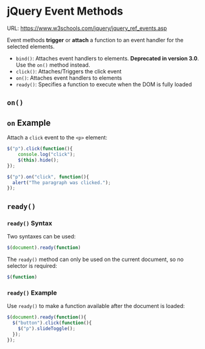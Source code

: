 # jQuery Event Methods

URL: https://www.w3schools.com/jquery/jquery_ref_events.asp

Event methods **trigger** or **attach** a function to an event handler for the selected elements.

- `bind()`: Attaches event handlers to elements. **Deprecated in version 3.0**. Use the `on()` method instead.
- `click()`: Attaches/Triggers the click event
- `on()`: Attaches event handlers to elements
- `ready()`: Specifies a function to execute when the DOM is fully loaded

## `on()`

## `on` Example

Attach a `click` event to the `<p>` element:

```js
$("p").click(function(){
    console.log("click");
    $(this).hide();
});

$("p").on("click", function(){
  alert("The paragraph was clicked.");
});
```

## `ready()`

### `ready()` Syntax

Two syntaxes can be used:

```js
$(document).ready(function)
```

The `ready()` method can only be used on the current document, so no selector is required:

```js
$(function)
```

### `ready()` Example

Use `ready()` to make a function available after the document is loaded:

```js
$(document).ready(function(){
  $("button").click(function(){
    $("p").slideToggle();
  });
});
```


